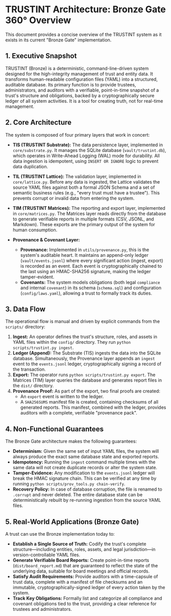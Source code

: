 # TRUSTINT Architecture: Bronze Gate 360° Overview

This document provides a concise overview of the TRUSTINT system as it exists in its current "Bronze Gate" implementation.

## 1. Executive Snapshot

TRUSTINT (Bronze) is a deterministic, command-line-driven system designed for the high-integrity management of trust and entity data. It transforms human-readable configuration files (YAML) into a structured, auditable database. Its primary function is to provide trustees, administrators, and auditors with a verifiable, point-in-time snapshot of a trust's structure and obligations, backed by a cryptographically secure ledger of all system activities. It is a tool for creating truth, not for real-time management.

## 2. Core Architecture

The system is composed of four primary layers that work in concert:

-   **TIS (TRUSTINT Substrate):** The data persistence layer, implemented in `core/substrate.py`. It manages the SQLite database (`vault/trustint.db`), which operates in Write-Ahead Logging (WAL) mode for durability. All data ingestion is idempotent, using `INSERT OR IGNORE` logic to prevent data duplication.

-   **TIL (TRUSTINT Lattice):** The validation layer, implemented in `core/lattice.py`. Before any data is ingested, the Lattice validates the source YAML files against both a formal JSON Schema and a set of semantic business rules (e.g., "every trust must have a trustee"). This prevents corrupt or invalid data from entering the system.

-   **TIM (TRUSTINT Matrices):** The reporting and export layer, implemented in `core/matrices.py`. The Matrices layer reads directly from the database to generate verifiable reports in multiple formats (CSV, JSONL, and Markdown). These exports are the primary output of the system for human consumption.

-   **Provenance & Covenant Layer:**
    -   **Provenance:** Implemented in `utils/provenance.py`, this is the system's auditable heart. It maintains an append-only ledger (`vault/events.jsonl`) where every significant action (ingest, export) is recorded as an event. Each event is cryptographically chained to the last using an HMAC-SHA256 signature, making the ledger tamper-evident.
    -   **Covenants:** The system models obligations (both legal `compliance` and internal `covenant`) in its schema (`schema.sql`) and configuration (`config/laws.yaml`), allowing a trust to formally track its duties.

## 3. Data Flow

The operational flow is manual and driven by explicit commands from the `scripts/` directory:

1.  **Ingest:** An operator defines the trust's structure, roles, and assets in YAML files within the `config/` directory. They run `python scripts/trustint.py ingest`.
2.  **Ledger (Append):** The Substrate (TIS) ingests the data into the SQLite database. Simultaneously, the Provenance layer appends an `ingest` event to the `events.jsonl` ledger, cryptographically signing a record of the transaction.
3.  **Export:** The operator runs `python scripts/trustint.py export`. The Matrices (TIM) layer queries the database and generates report files in the `dist/` directory.
4.  **Provenance Proof:** As part of the export, two final proofs are created:
    -   An `export` event is written to the ledger.
    -   A `SHA256SUMS` manifest file is created, containing checksums of all generated reports. This manifest, combined with the ledger, provides auditors with a complete, verifiable "provenance pack".

## 4. Non-Functional Guarantees

The Bronze Gate architecture makes the following guarantees:

-   **Determinism:** Given the same set of input YAML files, the system will always produce the exact same database state and exported reports.
-   **Idempotency:** Running the `ingest` command multiple times with the same data will not create duplicate records or alter the system state.
-   **Tamper-Evidence:** Any modification to the `events.jsonl` ledger will break the HMAC signature chain. This can be verified at any time by running `python scripts/prov_tools.py chain-verify`.
-   **Recovery Policy:** In case of database corruption, the file is renamed to `.corrupt` and never deleted. The entire database state can be deterministically rebuilt by re-running ingestion from the source YAML files.

## 5. Real-World Applications (Bronze Gate)

A trust can use the Bronze implementation today to:

-   **Establish a Single Source of Truth:** Codify the trust's complete structure—including entities, roles, assets, and legal jurisdiction—in version-controllable YAML files.
-   **Generate Verifiable Board Reports:** Create point-in-time reports (`dist/board_report.md`) that are guaranteed to reflect the state of the underlying data, suitable for board meetings and official records.
-   **Satisfy Audit Requirements:** Provide auditors with a time-capsule of trust data, complete with a manifest of file checksums and an immutable, cryptographically-signed ledger of every action taken by the system.
-   **Track Key Obligations:** Formally list and categorize all compliance and covenant obligations tied to the trust, providing a clear reference for trustees and administrators.
